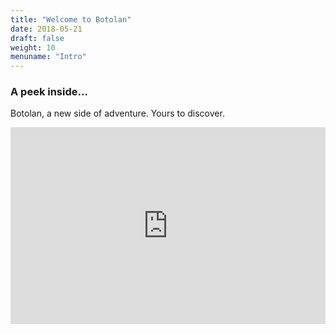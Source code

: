 ```yaml
---
title: "Welcome to Botolan"
date: 2018-05-21
draft: false
weight: 10
menuname: "Intro"
---
```

### A peek inside...
Botolan, a new side of adventure. Yours to discover.

<iframe src="https://www.facebook.com/plugins/video.php?href=https%3A%2F%2Fwww.facebook.com%2Fdensdec%2Fvideos%2F1870891659897878%2F&show_text=0&width=560" width=100% height="315" style="border:none;overflow:hidden" scrolling="no" frameborder="0" allowTransparency="true" allowFullScreen="true"></iframe>

<div class="fb-comments" data-href="https://pinatubobotolan.com.ph#intro" data-width="100%" data-numposts="20" data-colorscheme="dark"></div>
